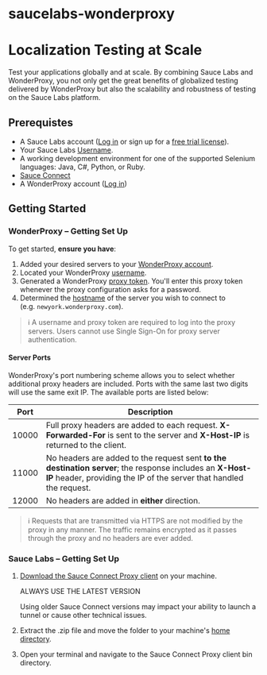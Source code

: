 # saucelabs-wonderproxy

# Localization Testing at Scale
Test your applications globally and at scale. By combining Sauce Labs and WonderProxy, you not only get the great benefits of globalized testing delivered by WonderProxy but also the scalability and robustness of testing on the Sauce Labs platform.

## Prerequistes
- A Sauce Labs account ([Log in](https://accounts.saucelabs.com/am/XUI/#login/) or sign up for a [free trial license](https://saucelabs.com/sign-up)).
- Your Sauce Labs [Username](https://app.saucelabs.com/user-settings).
- A working development environment for one of the supported Selenium languages: Java, C#, Python, or Ruby.
- [Sauce Connect](https://docs.saucelabs.com/secure-connections/sauce-connect/installation/#downloading-sauce-connect-proxy)
- A WonderProxy account ([Log in](https://wonderproxy.com/login))

## Getting Started

### WonderProxy – Getting Set Up

To get started, **ensure you have**:

1.  Added your desired servers to your [WonderProxy account](https://wonderproxy.com/my/servers).
2.  Located your WonderProxy [username](https://wonderproxy.com/my/settings).
3.  Generated a WonderProxy [proxy token](https://wonderproxy.com/my/settings#proxy-tokens). You'll enter this proxy token whenever the proxy configuration asks for a password.
4.  Determined the [hostname](https://wonderproxy.com/my/servers) of the server you wish to connect to (e.g. `newyork.wonderproxy.com`).

>ℹ️ A username and proxy token are required to log into the proxy servers. Users cannot use Single Sign-On for proxy server authentication.

#### Server Ports

WonderProxy's port numbering scheme allows you to select whether additional proxy headers are included. Ports with the same last two digits will use the same exit IP. The available ports are listed below:

|Port|Description|
|----|------------|
|10000|Full proxy headers are added to each request. **X-Forwarded-For** is sent to the server and **X-Host-IP** is returned to the client.|
|11000|No headers are added to the request sent **to the destination server**; the response includes an **X-Host-IP** header, providing the IP of the server that handled the request.|
|12000|No headers are added in **either** direction.|


> ℹ️  Requests that are transmitted via HTTPS are not modified by the proxy in any manner. The traffic remains encrypted as it passes through the proxy and no headers are ever added.

### Sauce Labs – Getting Set Up

1.  [Download the Sauce Connect Proxy client](https://docs.saucelabs.com/secure-connections/sauce-connect/installation/#downloading-sauce-connect-proxy) on your machine.
    
    ALWAYS USE THE LATEST VERSION
    
    Using older Sauce Connect versions may impact your ability to launch a tunnel or cause other technical issues.
    
2.  Extract the .zip file and move the folder to your machine's [home directory](https://en.wikipedia.org/wiki/Home_directory).
    
3.  Open your terminal and navigate to the Sauce Connect Proxy client bin directory.









